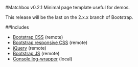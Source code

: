 #Matchbox v0.2.1
Minimal page template useful for demos.

This release will be the last on the 2.x.x branch of Bootstrap.

##Includes
+ [Bootstrap CSS](http://twitter.github.com/bootstrap/base-css.html) (remote)
+ [Bootstrap responsive CSS](http://twitter.github.com/bootstrap/scaffolding.html#responsive) (remote)
+ [jQuery](http://jquery.com/) (remote)
+ [Bootstrap JS](http://twitter.github.com/bootstrap/javascript.html) (remote)
+ [Console.log-wrapper](https://github.com/cpatik/console.log-wrapper) (local)